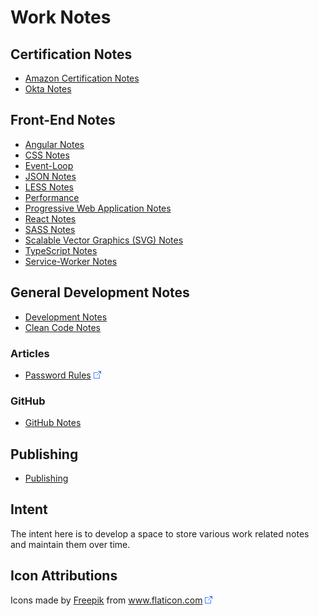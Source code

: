 # Work Notes

## Certification Notes

* [Amazon Certification Notes](AWS/README.md)
* [Okta Notes](Okta/README.md)

## Front-End Notes

* [Angular Notes](Angular/README.md)
* [CSS Notes](CSS/README.md)
* [Event-Loop](Event-Loop/README.md)
* [JSON Notes](JSON/README.md)
* [LESS Notes](LESS/README.md)
* [Performance](Performance/README.md)
* [Progressive Web Application Notes](PWA/README.md)
* [React Notes](React/README.md)
* [SASS Notes](SASS/README.md)
* [Scalable Vector Graphics (SVG) Notes](SVG/README.md)
* [TypeScript Notes](TypeScript/README.md)
* [Service-Worker Notes](Service-Workers/README.md)

## General Development Notes

* [Development Notes](Development/README.md)
* [Clean Code Notes](Development/Clean-Code.md)

### Articles

* [Password Rules](https://gizmodo.com/the-guy-who-invented-those-annoying-password-rules-now-1797643987) ![Link](foreign.png)

### GitHub

* [GitHub Notes](GitHub/README.md)

## Publishing

* [Publishing](Publishing/README.md)

## Intent

The intent here is to develop a space to store various work related notes and maintain them over time.

## Icon Attributions

Icons made by <a href="https://www.freepik.com" title="Freepik">Freepik</a> from <a href="https://www.flaticon.com/" title="Flaticon">www.flaticon.com</a>  ![Link](foreign.png)
